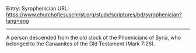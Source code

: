 Entry: Syrophenician
URL: https://www.churchofjesuschrist.org/study/scriptures/bd/syrophenician?lang=eng

---

A person descended from the old stock of the Phoenicians of Syria, who belonged to the Canaanites of the Old Testament (Mark 7:26).
